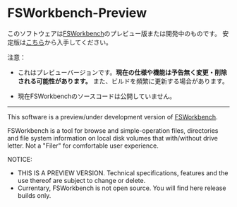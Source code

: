 # FSWorkbench-Preview

このソフトウェアは[FSWorkbench](https://github.com/yamashita-software-works/FSWorkbench/releases)のプレビュー版または開発中のものです。
安定版は[こちら](https://github.com/yamashita-software-works/FSWorkbench/releases)から入手してください。

注意：
- これはプレビューバージョンです。**現在の仕様や機能は予告無く変更・削除される可能性があります。** また、ビルドを頻繁に更新する場合があります。

- 現在FSWorkbenchのソースコードは公開していません。

***
This software is a preview/under development version of [FSWorkbench](https://github.com/yamashita-software-works/FSWorkbench/releases).

FSWorkbench is a tool for browse and simple-operation files, directories and file system information on local disk volumes that with/without drive letter. Not a "Filer" for comfortable user experience.


NOTICE:   
- THIS IS A PREVIEW VERSION. Technical specifications, features and the use thereof are subject to change or delete.
- Currentary, FSWorkbench is not open source. You will find here release builds only.
